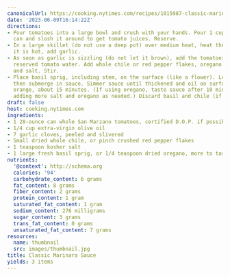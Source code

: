 ```yaml
---
canonicalUrl: https://cooking.nytimes.com/recipes/1015987-classic-marinara-sauce
date: '2023-06-09T16:14:22Z'
directions:
- Pour tomatoes into a large bowl and crush with your hands. Pour 1 cup water into
  can and slosh it around to get tomato juices. Reserve.
- In a large skillet (do not use a deep pot) over medium heat, heat the oil. When
  it is hot, add garlic.
- As soon as garlic is sizzling (do not let it brown), add the tomatoes, then the
  reserved tomato water. Add whole chile or red pepper flakes, oregano (if using)
  and salt. Stir.
- Place basil sprig, including stem, on the surface (like a flower). Let it wilt,
  then submerge in sauce. Simmer sauce until thickened and oil on surface is a deep
  orange, about 15 minutes. (If using oregano, taste sauce after 10 minutes of simmering,
  adding more salt and oregano as needed.) Discard basil and chile (if using).
draft: false
host: cooking.nytimes.com
ingredients:
- 1 28-ounce can whole San Marzano tomatoes, certified D.O.P. if possible
- 1/4 cup extra-virgin olive oil
- 7 garlic cloves, peeled and slivered
- Small dried whole chile, or pinch crushed red pepper flakes
- 1 teaspoon kosher salt
- 1 large fresh basil sprig, or 1/4 teaspoon dried oregano, more to taste
nutrients:
  '@context': http://schema.org
  calories: '94'
  carbohydrate_content: 6 grams
  fat_content: 8 grams
  fiber_content: 2 grams
  protein_content: 1 gram
  saturated_fat_content: 1 gram
  sodium_content: 276 milligrams
  sugar_content: 3 grams
  trans_fat_content: 0 grams
  unsaturated_fat_content: 7 grams
resources:
  name: thumbnail
  src: images/thumbnail.jpg
title: Classic Marinara Sauce
yields: 3 items
---
```

